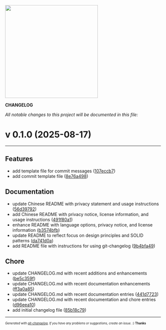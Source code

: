 <img width="300px" src="https://avatars.githubusercontent.com/u/168340159?v=4" />

__CHANGELOG__

_All notable changes to this project will be documented in this file:_

# v 0.1.0  (2025-08-17)



---

## Features

- add template file for commit messages
  ([107eccb7](https://github.com/DaoChaShao/csharp-basic/commit/107eccb7cb4beaf017f5c925453cd69fbcd55664))
- add commit template file
  ([8e76a498](https://github.com/DaoChaShao/csharp-basic/commit/8e76a49890438788a4422bfa8e9ddf3540b0cfce))


## Documentation

- update Chinese README with privacy statement and usage instructions
  ([56d39792](https://github.com/DaoChaShao/csharp-basic/commit/56d39792df934c602e35b22f0bb6650d773aba60))
- add Chinese README with privacy notice, license information, and usage instructions
  ([491f80a1](https://github.com/DaoChaShao/csharp-basic/commit/491f80a1d4146eb9afbec7ef676541c101071fbc))
- enhance README with language options, privacy notice, and license information
  ([b3574bfb](https://github.com/DaoChaShao/csharp-basic/commit/b3574bfbc242e406b1f343cb5d490ac069b52518))
- update README to reflect focus on design principles and SOLID patterns
  ([da741d0a](https://github.com/DaoChaShao/csharp-basic/commit/da741d0a0818aed4d9a90c5ac7e4c776461d0991))
- add README file with instructions for using git-changelog
  ([9b4bfa49](https://github.com/DaoChaShao/csharp-basic/commit/9b4bfa490297c98dab06295d49ab36dd9a1d395c))


## Chore

- update CHANGELOG.md with recent additions and enhancements
  ([be5c359f](https://github.com/DaoChaShao/csharp-basic/commit/be5c359f6197f4d8bff53215184fcdb85b7ae2d5))
- update CHANGELOG.md with recent documentation enhancements
  ([ff3a0a85](https://github.com/DaoChaShao/csharp-basic/commit/ff3a0a85ee89f36d17c02c5fb60791817bd3b11b))
- update CHANGELOG.md with recent documentation entries
  ([441d7723](https://github.com/DaoChaShao/csharp-basic/commit/441d7723968f64a09ac3bc7553b2763c5c272962))
- update CHANGELOG.md with recent documentation and chore entries
  ([d96eea10](https://github.com/DaoChaShao/csharp-basic/commit/d96eea10e8aaba8ab1a9fb8cb103aa913e471351))
- add initial changelog file
  ([85b18c79](https://github.com/DaoChaShao/csharp-basic/commit/85b18c79dfe9f8422dd65fc88a09a44eed76079f))



---
<sub><sup>*Generated with [git-changelog](https://github.com/rafinskipg/git-changelog). If you have any problems or suggestions, create an issue.* :) **Thanks** </sub></sup>
